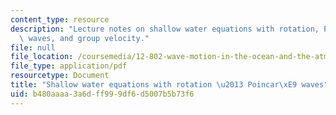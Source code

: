 ```yaml
---
content_type: resource
description: "Lecture notes on shallow water equations with rotation, Poincar\xE9\
  \ waves, and group velocity."
file: null
file_location: /coursemedia/12-802-wave-motion-in-the-ocean-and-the-atmosphere-spring-2008/b480aaaa3a6dff999df6d5007b5b73f6_MIT12_802S08_lec12.pdf
file_type: application/pdf
resourcetype: Document
title: "Shallow water equations with rotation \u2013 Poincar\xE9 waves"
uid: b480aaaa-3a6d-ff99-9df6-d5007b5b73f6
---
```

